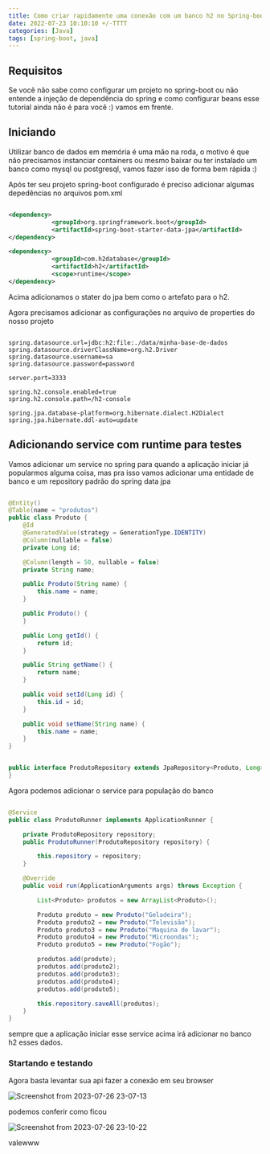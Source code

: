 ```yaml
---
title: Como criar rapidamente uma conexão com um banco h2 no Spring-boot
date: 2022-07-23 10:10:10 +/-TTTT
categories: [Java]
tags: [spring-boot, java]
---
```


## Requisitos

Se você não sabe como configurar um projeto no spring-boot ou não entende a injeção de dependência do spring e como configurar beans esse tutorial ainda não é para você :) vamos em frente.

## Iniciando

Utilizar banco de dados em memória é uma mão na roda, o motivo é que não precisamos instanciar containers ou mesmo baixar ou ter instalado um banco como mysql ou postgresql, vamos fazer isso de forma bem rápida :)

Após ter seu projeto spring-boot configurado é preciso adicionar algumas depedências no arquivos pom.xml

```xml

<dependency>
			<groupId>org.springframework.boot</groupId>
			<artifactId>spring-boot-starter-data-jpa</artifactId>
</dependency>

<dependency>
			<groupId>com.h2database</groupId>
			<artifactId>h2</artifactId>
			<scope>runtime</scope>
</dependency>

```

Acima adicionamos o stater do jpa bem como o artefato para o h2.

Agora precisamos adicionar as configurações no arquivo de properties do nosso projeto

```

spring.datasource.url=jdbc:h2:file:./data/minha-base-de-dados
spring.datasource.driverClassName=org.h2.Driver
spring.datasource.username=sa
spring.datasource.password=password

server.port=3333

spring.h2.console.enabled=true
spring.h2.console.path=/h2-console

spring.jpa.database-platform=org.hibernate.dialect.H2Dialect
spring.jpa.hibernate.ddl-auto=update

```

## Adicionando service com runtime para testes

Vamos adicionar um service no spring para quando a aplicação iniciar já popularmos alguma coisa, mas pra isso vamos adicionar uma entidade de banco e um repository padrão do spring data jpa

```java

@Entity()
@Table(name = "produtos")
public class Produto {
    @Id
    @GeneratedValue(strategy = GenerationType.IDENTITY)
    @Column(nullable = false)
    private Long id;

    @Column(length = 50, nullable = false)
    private String name;

    public Produto(String name) {
        this.name = name;
    }

    public Produto() {
    }

    public Long getId() {
        return id;
    }

    public String getName() {
        return name;
    }

    public void setId(Long id) {
        this.id = id;
    }

    public void setName(String name) {
        this.name = name;
    }
}

```

```java

public interface ProdutoRepository extends JpaRepository<Produto, Long> {
}

```

Agora podemos adicionar o service para população do banco

```java

@Service
public class ProdutoRunner implements ApplicationRunner {

    private ProdutoRepository repository;
    public ProdutoRunner(ProdutoRepository repository) {

        this.repository = repository;
    }

    @Override
    public void run(ApplicationArguments args) throws Exception {

        List<Produto> produtos = new ArrayList<Produto>();

        Produto produto = new Produto("Geladeira");
        Produto produto2 = new Produto("Televisão");
        Produto produto3 = new Produto("Maquina de lavar");
        Produto produto4 = new Produto("Microondas");
        Produto produto5 = new Produto("Fogão");

        produtos.add(produto);
        produtos.add(produto2);
        produtos.add(produto3);
        produtos.add(produto4);
        produtos.add(produto5);

        this.repository.saveAll(produtos);
    }
}

```

sempre que a aplicação iniciar esse service acima irá adicionar no banco h2 esses dados.

### Startando e testando

Agora basta levantar sua api fazer a conexão em seu browser

![Screenshot from 2023-07-26 23-07-13](https://github.com/amartds/amartds/assets/5201283/13eba73d-ead9-455e-af9a-b4c3db1f1af7)

podemos conferir como ficou

![Screenshot from 2023-07-26 23-10-22](https://github.com/amartds/amartds/assets/5201283/3c3cc91d-ecab-494f-a1ce-79df38148e1e)

valewww
